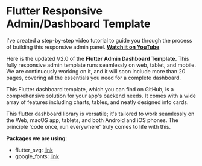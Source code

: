 # Flutter Responsive Admin/Dashboard Template


I've created a step-by-step video tutorial to guide you through the process of building this responsive admin panel. **[Watch it on YouTube](https://youtu.be/_uOgXpEHNbc)**

Here is the updated V2.0 of the **Flutter Admin Dashboard Template.** This fully responsive admin template runs seamlessly on web, tablet, and mobile. We are continuously working on it, and it will soon include more than 20 pages, covering all the essentials you need for a complete dashboard.

This Flutter dashboard template, which you can find on GitHub, is a comprehensive solution for your app's backend needs. It comes with a wide array of features including charts, tables, and neatly designed info cards.

This flutter dashboard library is versatile; it's tailored to work seamlessly on the Web, macOS app, tablets, and both Android and iOS phones. The principle 'code once, run everywhere' truly comes to life with this.

**Packages we are using:**

- flutter_svg: [link](https://pub.dev/packages/flutter_svg)
- google_fonts: [link](https://pub.dev/packages/google_fonts)
